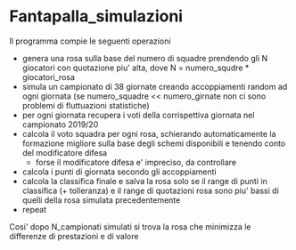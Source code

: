 # Fantapalla_simulazioni

Il programma compie le seguenti operazioni 

  - genera una rosa sulla base del numero di squadre prendendo gli N giocatori con quotazione piu' alta, dove N = numero_squdre * giocatori_rosa
  - simula un campionato di 38 giornate creando accoppiamenti random ad ogni giornata (se numero_squadre << numero_girnate non ci sono problemi di fluttuazioni statistiche)
  - per ogni giornata recupera i voti della corrispettiva giornata nel campionato 2019/20
  - calcola il voto squadra per ogni rosa, schierando automaticamente la formazione migliore sulla base degli schemi disponibili e tenendo conto del modificatore difesa
    - forse il modificatore difesa e' impreciso, da controllare
  - calcola i punti di giornata secondo gli accoppiamenti
  - calcola la classifica finale e salva la rosa solo se il range di punti in classifica (+ tolleranza) e il range di quotazioni rosa sono piu' bassi di quelli della rosa simulata precedentemente
  - repeat
  
Cosi' dopo N_campionati simulati si trova la rosa che minimizza le differenze di prestazioni e di valore
